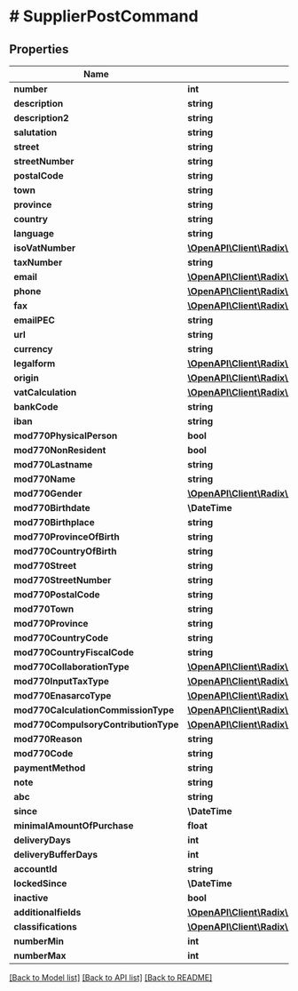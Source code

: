 # # SupplierPostCommand

## Properties

Name | Type | Description | Notes
------------ | ------------- | ------------- | -------------
**number** | **int** |  | [optional]
**description** | **string** |  | [optional]
**description2** | **string** |  | [optional]
**salutation** | **string** |  | [optional]
**street** | **string** |  | [optional]
**streetNumber** | **string** |  | [optional]
**postalCode** | **string** |  | [optional]
**town** | **string** |  | [optional]
**province** | **string** |  | [optional]
**country** | **string** |  | [optional]
**language** | **string** |  | [optional]
**isoVatNumber** | [**\OpenAPI\Client\Radix\Model\IsoVatnumber**](IsoVatnumber.md) |  | [optional]
**taxNumber** | **string** |  | [optional]
**email** | [**\OpenAPI\Client\Radix\Model\Email[]**](Email.md) |  | [optional]
**phone** | [**\OpenAPI\Client\Radix\Model\Phonenumber[]**](Phonenumber.md) |  | [optional]
**fax** | [**\OpenAPI\Client\Radix\Model\Faxnumber[]**](Faxnumber.md) |  | [optional]
**emailPEC** | **string** |  | [optional]
**url** | **string** |  | [optional]
**currency** | **string** |  | [optional]
**legalform** | [**\OpenAPI\Client\Radix\Model\Legalformtype**](Legalformtype.md) |  | [optional]
**origin** | [**\OpenAPI\Client\Radix\Model\Origintype**](Origintype.md) |  | [optional]
**vatCalculation** | [**\OpenAPI\Client\Radix\Model\VatCalculationtype**](VatCalculationtype.md) |  | [optional]
**bankCode** | **string** |  | [optional]
**iban** | **string** |  | [optional]
**mod770PhysicalPerson** | **bool** |  | [optional]
**mod770NonResident** | **bool** |  | [optional]
**mod770Lastname** | **string** |  | [optional]
**mod770Name** | **string** |  | [optional]
**mod770Gender** | [**\OpenAPI\Client\Radix\Model\Gendertype**](Gendertype.md) |  | [optional]
**mod770Birthdate** | **\DateTime** |  | [optional]
**mod770Birthplace** | **string** |  | [optional]
**mod770ProvinceOfBirth** | **string** |  | [optional]
**mod770CountryOfBirth** | **string** |  | [optional]
**mod770Street** | **string** |  | [optional]
**mod770StreetNumber** | **string** |  | [optional]
**mod770PostalCode** | **string** |  | [optional]
**mod770Town** | **string** |  | [optional]
**mod770Province** | **string** |  | [optional]
**mod770CountryCode** | **string** |  | [optional]
**mod770CountryFiscalCode** | **string** |  | [optional]
**mod770CollaborationType** | [**\OpenAPI\Client\Radix\Model\Collaborationtype**](Collaborationtype.md) |  | [optional]
**mod770InputTaxType** | [**\OpenAPI\Client\Radix\Model\Inputtaxtype**](Inputtaxtype.md) |  | [optional]
**mod770EnasarcoType** | [**\OpenAPI\Client\Radix\Model\Enasarcotype**](Enasarcotype.md) |  | [optional]
**mod770CalculationCommissionType** | [**\OpenAPI\Client\Radix\Model\CalculationCommissiontype**](CalculationCommissiontype.md) |  | [optional]
**mod770CompulsoryContributionType** | [**\OpenAPI\Client\Radix\Model\CompulsoryContributiontype**](CompulsoryContributiontype.md) |  | [optional]
**mod770Reason** | **string** |  | [optional]
**mod770Code** | **string** |  | [optional]
**paymentMethod** | **string** |  | [optional]
**note** | **string** |  | [optional]
**abc** | **string** |  | [optional]
**since** | **\DateTime** |  | [optional]
**minimalAmountOfPurchase** | **float** |  | [optional]
**deliveryDays** | **int** |  | [optional]
**deliveryBufferDays** | **int** |  | [optional]
**accountId** | **string** |  | [optional]
**lockedSince** | **\DateTime** |  | [optional]
**inactive** | **bool** |  | [optional]
**additionalfields** | [**\OpenAPI\Client\Radix\Model\SupplierAdditionalfield[]**](SupplierAdditionalfield.md) |  | [optional]
**classifications** | [**\OpenAPI\Client\Radix\Model\SupplierClassification[]**](SupplierClassification.md) |  | [optional]
**numberMin** | **int** |  | [optional]
**numberMax** | **int** |  | [optional]

[[Back to Model list]](../../README.md#models) [[Back to API list]](../../README.md#endpoints) [[Back to README]](../../README.md)
